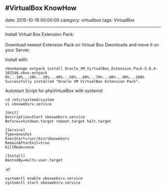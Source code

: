 #VirtualBox KnowHow
--- 
date: 2015-10-16 00:00:00
category: virtualbox
tags: VirtualBox
***
Install Virtual Box Extension Pack:<br>
<br>
Download newest Extension Pack on Virtual Box Dwonloads and move it on your Server. 

Install with:

    vboxmanage extpack install Oracle_VM_VirtualBox_Extension_Pack-5.0.4-102546.vbox-extpack
    0%...10%...20%...30%...40%...50%...60%...70%...80%...90%...100%
    Successfully installed "Oracle VM VirtualBox Extension Pack".

Autostart Script for phpVirtualBox with systemd:

    cd /etc/systemd/system
    vi vboxwebsrv.service
    
    [Unit]
    Description=Start vboxwebsrv.service
    Before=shutdown.target reboot.target halt.target
    
    [Service]
    Type=oneshot
    ExecStart=/usr/bin/vboxwebsrv
    RemainAfterExit=true
    KillMode=none
    
    [Install]
    WantedBy=multi-user.target
    
:x!

    systemctl enable vboxwebsrv.service
    systemctl start vboxwebsrv.service
